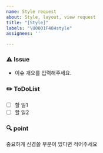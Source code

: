 ```yaml
---
name: Style request
about: Style, layout, view request
title: "[Style]"
labels: "\U0001F484style"
assignees: ''

---
```


### ⚠️ Issue
- 이슈 개요를 입력해주세요.

### ✏️ ToDoList
- [ ] 할 일1
- [ ] 할 일2

### 🔍 point
중요하게 신경쓸 부분이 있다면 적어주세요
